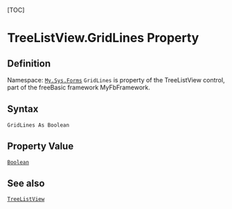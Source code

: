 [TOC]
# TreeListView.GridLines Property

## Definition
Namespace: [`My.Sys.Forms`](My.Sys.Forms.md)
`GridLines` is property of the TreeListView control, part of the freeBasic framework MyFbFramework.
## Syntax
```freeBasic
GridLines As Boolean
```
## Property Value
[`Boolean`]("https://www.freebasic.net/wiki/KeyPgBoolean")
## See also
[`TreeListView`](TreeListView.md)

